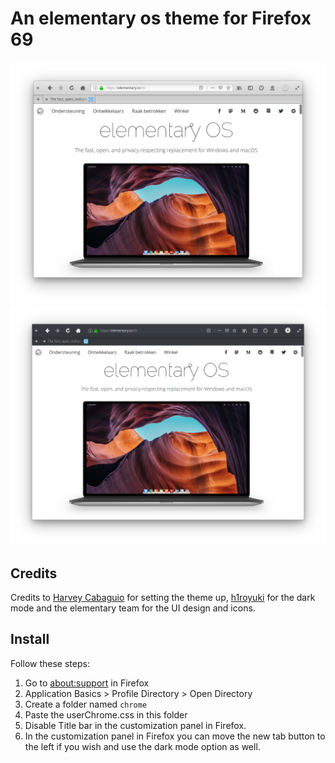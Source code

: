 # An elementary os theme for Firefox 69

![Screenshot](screenshot13.png)
![Screenshot](screenshot12_darkmode.png)

## Credits
Credits to [Harvey Cabaguio](https://github.com/harveycabaguio/firefox-elementary-theme) for setting the theme up, [h1royuki](https://github.com/h1royuki/firefox-elementary-theme) for the dark mode and the elementary team for the UI design and icons.

## Install

Follow these steps:
1. Go to [about:support](about:support) in Firefox
2. Application Basics > Profile Directory > Open Directory
3. Create a folder named `chrome`
4. Paste the userChrome.css in this folder
5. Disable Title bar in the customization panel in Firefox.
5. In the customization panel in Firefox you can move the new tab button to the left if you wish and use the dark mode option as well.
